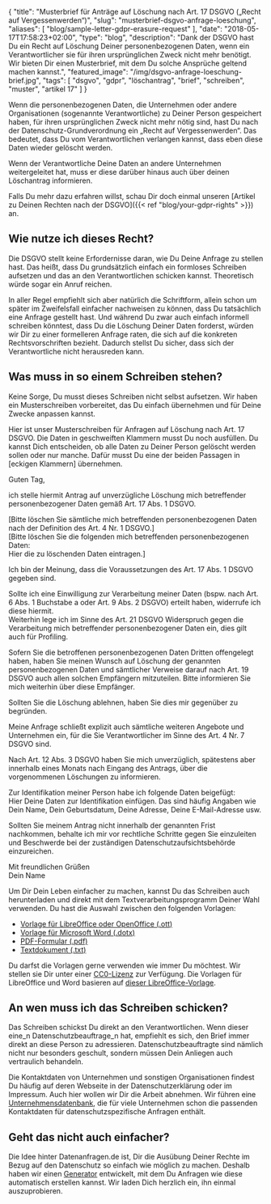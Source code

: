 {
    "title": "Musterbrief für Anträge auf Löschung nach Art. 17 DSGVO („Recht auf Vergessenwerden“)",
    "slug": "musterbrief-dsgvo-anfrage-loeschung",
    "aliases": [ "blog/sample-letter-gdpr-erasure-request" ],
    "date": "2018-05-17T17:58:23+02:00",
	"type": "blog",
	"description": "Dank der DSGVO hast Du ein Recht auf Löschung Deiner personenbezogenen Daten, wenn ein Verantwortlicher sie für ihren ursprünglichen Zweck nicht mehr benötigt. Wir bieten Dir einen Musterbrief, mit dem Du solche Ansprüche geltend machen kannst.",
	"featured_image": "/img/dsgvo-anfrage-loeschung-brief.jpg",
    "tags": [ "dsgvo", "gdpr", "löschantrag", "brief", "schreiben", "muster", "artikel 17" ]
}

Wenn die personenbezogenen Daten, die Unternehmen oder andere Organisationen (sogenannte Verantwortliche) zu Deiner Person gespeichert haben, für ihren ursprünglichen Zweck nicht mehr nötig sind, hast Du nach der Datenschutz-Grundverordnung ein „Recht auf Vergessenwerden“. Das bedeutet, dass Du vom Verantwortlichen verlangen kannst, dass eben diese Daten wieder gelöscht werden.

Wenn der Verantwortliche Deine Daten an andere Unternehmen weitergeleitet hat, muss er diese darüber hinaus auch über deinen Löschantrag informieren.

Falls Du mehr dazu erfahren willst, schau Dir doch einmal unseren [Artikel zu Deinen Rechten nach der DSGVO]({{< ref "blog/your-gdpr-rights" >}}) an.

## Wie nutze ich dieses Recht?

Die DSGVO stellt keine Erfordernisse daran, wie Du Deine Anfrage zu stellen hast. Das heißt, dass Du grundsätzlich einfach ein formloses Schreiben aufsetzen und das an den Verantwortlichen schicken kannst. Theoretisch würde sogar ein Anruf reichen.

In aller Regel empfiehlt sich aber natürlich die Schriftform, allein schon um später im Zweifelsfall einfacher nachweisen zu können, dass Du tatsächlich eine Anfrage gestellt hast. Und während Du zwar auch einfach informell schreiben könntest, dass Du die Löschung Deiner Daten forderst, würden wir Dir zu einer formelleren Anfrage raten, die sich auf die konkreten Rechtsvorschriften bezieht. Dadurch stellst Du sicher, dass sich der Verantwortliche nicht herausreden kann.

## Was muss in so einem Schreiben stehen?

Keine Sorge, Du musst dieses Schreiben nicht selbst aufsetzen. Wir haben ein Musterschreiben vorbereitet, das Du einfach übernehmen und für Deine Zwecke anpassen kannst.

Hier ist unser Musterschreiben für Anfragen auf Löschung nach Art. 17 DSGVO. Die Daten in <span class="blog-letter-fill-in">geschweiften Klammern</span> musst Du noch ausfüllen. Du kannst Dich entscheiden, ob alle Daten zu Deiner Person gelöscht werden sollen oder nur manche. Dafür musst Du eine der beiden Passagen in [eckigen Klammern] übernehmen.

<div class="blog-letter">
<p>Guten Tag,</p>

<p>ich stelle hiermit Antrag auf unverzügliche Löschung mich betreffender personenbezogener Daten gemäß Art. 17 Abs. 1 DSGVO.</p>

<p>[Bitte löschen Sie sämtliche mich betreffenden personenbezogenen Daten nach der Definition des Art. 4 Nr. 1 DSGVO.]<br>
[Bitte löschen Sie die folgenden mich betreffenden personenbezogenen Daten:<br>
<span class="blog-letter-fill-in">Hier die zu löschenden Daten eintragen.</span>]</p>

<p>Ich bin der Meinung, dass die Voraussetzungen des Art. 17 Abs. 1 DSGVO gegeben sind.</p>

<p>Sollte ich eine Einwilligung zur Verarbeitung meiner Daten (bspw. nach Art. 6 Abs. 1 Buchstabe a oder Art. 9 Abs. 2 DSGVO) erteilt haben, widerrufe ich diese hiermit.<br>
Weiterhin lege ich im Sinne des Art. 21 DSGVO Widerspruch gegen die Verarbeitung mich betreffender personenbezogener Daten ein, dies gilt auch für Profiling.</p>

<p>Sofern Sie die betroffenen personenbezogenen Daten Dritten offengelegt haben, haben Sie meinen Wunsch auf Löschung der genannten personenbezogenen Daten und sämtlicher Verweise darauf nach Art. 19 DSGVO auch allen solchen Empfängern mitzuteilen. Bitte informieren Sie mich weiterhin über diese Empfänger.</p>

<p>Sollten Sie die Löschung ablehnen, haben Sie dies mir gegenüber zu begründen.</p>

<p>Meine Anfrage schließt explizit auch sämtliche weiteren Angebote und Unternehmen ein, für die Sie Verantwortlicher im Sinne des Art. 4 Nr. 7 DSGVO sind.</p>

<p>Nach Art. 12 Abs. 3 DSGVO haben Sie mich unverzüglich, spätestens aber innerhalb eines Monats nach Eingang des Antrags, über die vorgenommenen Löschungen zu informieren.</p>

<p>Zur Identifikation meiner Person habe ich folgende Daten beigefügt:<br>
<span class="blog-letter-fill-in">Hier Deine Daten zur Identifikation einfügen. Das sind häufig Angaben wie Dein Name, Dein Geburtsdatum, Deine Adresse, Deine E-Mail-Adresse usw.</span></p>

<p>Sollten Sie meinem Antrag nicht innerhalb der genannten Frist nachkommen, behalte ich mir vor rechtliche Schritte gegen Sie einzuleiten und Beschwerde bei der zuständigen Datenschutzaufsichtsbehörde einzureichen.</p>

<p>Mit freundlichen Grüßen<br>
<span class="blog-letter-fill-in">Dein Name</span></p>
</div>

Um Dir Dein Leben einfacher zu machen, kannst Du das Schreiben auch herunterladen und direkt mit dem Textverarbeitungsprogramm Deiner Wahl verwenden. Du hast die Auswahl zwischen den folgenden Vorlagen:<!-- TODO: Host these ourselves and give them some nice buttons. -->

* [Vorlage für LibreOffice oder OpenOffice (.ott)](/downloads/musterschreiben-dsgvo-loeschung-datenanfragen.de.ott)
* [Vorlage für Microsoft Word (.dotx)](/downloads/musterschreiben-dsgvo-loeschung-datenanfragen.de.dotx)
* [PDF-Formular (.pdf)](/downloads/musterschreiben-dsgvo-loeschung-datenanfragen.de.pdf)
* [Textdokument (.txt)](/downloads/musterschreiben-dsgvo-loeschung-datenanfragen.de.txt)

Du darfst die Vorlagen gerne verwenden wie immer Du möchtest. Wir stellen sie Dir unter einer [CC0-Lizenz](https://creativecommons.org/publicdomain/zero/1.0/) zur Verfügung. Die Vorlagen für LibreOffice und Word basieren auf [dieser LibreOffice-Vorlage](https://extensions.libreoffice.org/templates/geschaeftsbrief-din-5008-2011-b-a4-ib).

## An wen muss ich das Schreiben schicken?

Das Schreiben schickst Du direkt an den Verantwortlichen. Wenn dieser eine_n Datenschutzbeauftrage_n hat, empfiehlt es sich, den Brief immer direkt an diese Person zu adressieren. Datenschutzbeauftragte sind nämlich nicht nur besonders geschult, sondern müssen Dein Anliegen auch vertraulich behandeln.

Die Kontaktdaten von Unternehmen und sonstigen Organisationen findest Du häufig auf deren Webseite in der Datenschutzerklärung oder im Impressum. Auch hier wollen wir Dir die Arbeit abnehmen. Wir führen eine [Unternehmensdatenbank](/company), die für viele Unternehmen schon die passenden Kontaktdaten für datenschutzspezifische Anfragen enthält.

## Geht das nicht auch einfacher?

Die Idee hinter Datenanfragen.de ist, Dir die Ausübung Deiner Rechte im Bezug auf den Datenschutz so einfach wie möglich zu machen. Deshalb haben wir einen [Generator](/generator) entwickelt, mit dem Du Anfragen wie diese automatisch erstellen kannst. Wir laden Dich herzlich ein, ihn einmal auszuprobieren.